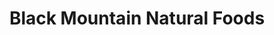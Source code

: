 ---
title: "Black Mountain Natural Foods"
url: /black-mountain/black-mountain-natural-foods/
shop: Lebensmittel
---